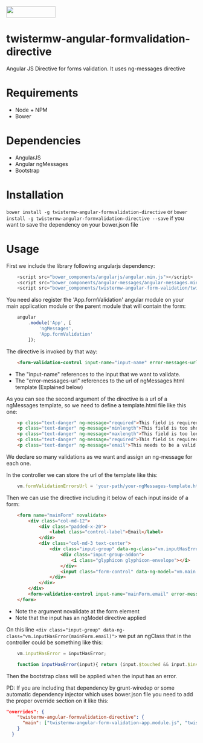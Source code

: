 <img src="https://camo.githubusercontent.com/06c5d22b7908c0c4928071ac314e75c3da29d750/687474703a2f2f62656e7363687761727a2e6769746875622e696f2f626f7765722d6261646765732f62616467654032782e706e67" width="130" height="30">

# twistermw-angular-formvalidation-directive
Angular JS Directive for forms validation. It uses ng-messages directive

# Requirements
- Node + NPM
- Bower

# Dependencies
- AngularJS
- Angular ngMessages
- Bootstrap

# Installation
```bower install -g twistermw-angular-formvalidation-directive```
or
```bower install -g twistermw-angular-formvalidation-directive --save``` if you want to save the dependency on your bower.json file

# Usage

First we include the library following angularjs dependency:

```js
    <script src="bower_components/angularjs/angular.min.js"></script>
    <script src="bower_components/angular-messages/angular-messages.min.js"></script>
    <script src="bower_components/twistermw-angular-form-validation/twistermw-angular-form-validation.js"></script>
```

You need also register the 'App.formValidation' angular module on your main application module or the parent module that will contain the form:

```js
    angular
        .module('App', [
            'ngMessages',
            'App.formValidation'
        ]);
```

The directive is invoked by that way:

```html
    <form-validation-control input-name="input-name" error-messages-url="form-validation-messages-template-url"></form-validation-control>
```

- The "input-name" references to the input that we want to validate.
- The "error-messages-url" references to the url of ngMessages html template (Explained below)

As you can see the second argument of the directive is a url of a ngMessages template, so we need to define a template.html file like this one:

```html
    <p class="text-danger" ng-message="required">This field is required</p>
    <p class="text-danger" ng-message="minlength">This field is too short</p>
    <p class="text-danger" ng-message="maxlength">This field is too long</p>
    <p class="text-danger" ng-message="required">This field is required</p>
    <p class="text-danger" ng-message="email">This needs to be a valid email</p>
```

We declare so many validations as we want and assign an ng-message for each one.

In the controller we can store the url of the template like this:

```js
    vm.formValidationErrorsUrl = 'your-path/your-ngMessages-template.html';
```

Then we can use the directive including it below of each input inside of a form:

```html
    <form name="mainForm" novalidate>
        <div class="col-md-12">
            <div class="padded-x-20">
                <label class="control-label">Email</label>
            </div>
            <div class="col-md-3 text-center">
                <div class="input-group" data-ng-class="vm.inputHasError(mainForm.email)">
                    <div class="input-group-addon">
                        <i class="glyphicon glyphicon-envelope"></i>
                    </div>
                    <input class="form-control" data-ng-model="vm.main.email" name="email" type="email" maxlength="30" minlength="5" required />
                </div>
            </div>
        </div>
        <form-validation-control input-name="mainForm.email" error-messages-url="vm.formValidationErrorsUrl"></form-validation-control>
    </form>      
```

- Note the argument novalidate at the form element
- Note that the input has an ngModel directive applied

On this line ```<div class="input-group" data-ng-class="vm.inputHasError(mainForm.email)">``` we put an ngClass that in the controller could be something like this:

```js
    vm.inputHasError = inputHasError;

    function inputHasError(input){ return (input.$touched && input.$invalid) ? 'has-error' : ''; }
```

Then the bootstrap class will be applied when the input has an error.

PD: If you are including that dependency by grunt-wiredep or some automatic dependency injector which uses bower.json file you need to add the proper override section on it like this:

```json
"overrides": {
    "twistermw-angular-formvalidation-directive": {
      "main": ["twistermw-angular-form-validation-app.module.js", "twistermw-angular-form-validation.js"]
    }
  }
```